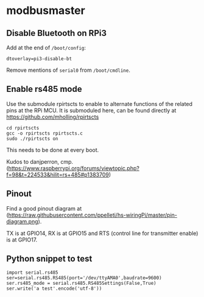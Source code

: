 # modbusmaster

## Disable Bluetooth on RPi3

Add at the end of `/boot/config`:

    dtoverlay=pi3-disable-bt

Remove mentions of `serial0` from `/boot/cmdline`.


## Enable rs485 mode

Use the submodule rpirtscts to enable to alternate functions of the related
pins at the RPi MCU. It is submoduled here, can be found directly at https://github.com/mholling/rpirtscts

    cd rpirtscts
    gcc -o rpirtscts rpirtscts.c
    sudo ./rpirtscts on

This needs to be done at every boot.

Kudos to danjperron, cmp. (https://www.raspberrypi.org/forums/viewtopic.php?f=98&t=224533&hilit=rs+485#p1383709)


## Pinout

Find a good pinout diagram at (https://raw.githubusercontent.com/ppelleti/hs-wiringPi/master/pin-diagram.png).

TX is at GPIO14, RX is at GPIO15 and RTS (control line for transmitter enable) is at GPIO17.


## Python snippet to test

    import serial.rs485
    ser=serial.rs485.RS485(port='/dev/ttyAMA0',baudrate=9600)
    ser.rs485_mode = serial.rs485.RS485Settings(False,True)
    ser.write('a test'.encode('utf-8'))


